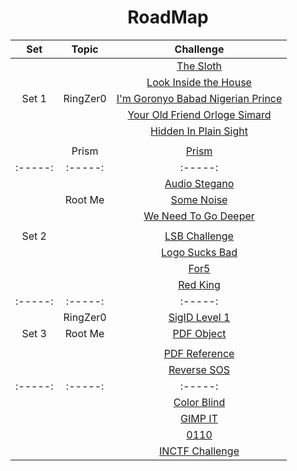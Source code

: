 <div align="center">

# RoadMap
|  Set  | Topic    | Challenge                                                                                                                                  |
| :-----: | :-: | :-: |
|       |          | [The Sloth](https://github.com/a3X3k/RoadMap/tree/main/Set%201/RingZer0/The%20Sloth/readme.md)                                                       |
|       |          | [Look Inside the House](https://github.com/a3X3k/RoadMap/tree/main/Set%201/RingZer0/Look%20Inside%20the%20House/readme.md)                           |
| Set 1 | RingZer0 | [I'm Goronyo Babad Nigerian Prince](https://github.com/a3X3k/RoadMap/tree/main/Set%201/RingZer0/I'm%20Goronyo%20Babad%20Nigerian%20prince/readme.md) |
|       |          | [Your Old Friend Orloge Simard](https://github.com/a3X3k/RoadMap/tree/main/Set%201/RingZer0/Your%20Old%20Friend%20Orloge%20Simard/readme.md)         |
|       |          | [Hidden In Plain Sight](https://github.com/a3X3k/RoadMap/tree/main/Set%201/RingZer0/Hidden%20In%20Plain%20Sight/readme.md)                           |
| | |
|       | Prism    | [Prism](https://github.com/a3X3k/RoadMap/blob/main/Set%201/Prism/README.md)  |         
| :-----: | :-----: | :-----: |    
|  |  | [Audio Stegano](https://github.com/a3X3k/RoadMap/blob/main/Set%202/Root%20Me/Audio%20Stegano/readme.md) |
|| Root Me | [Some Noise](https://github.com/a3X3k/RoadMap/blob/main/Set%202/Root%20Me/Some%20Noise/readme.md) |
|  |  | [We Need To Go Deeper](https://github.com/a3X3k/RoadMap/blob/main/Set%202/Root%20Me/We%20Need%20To%20Go%20Deeper/readme.md) |
| | |
| Set 2 |  | [LSB Challenge](https://github.com/a3X3k/RoadMap/blob/main/Set%202/LSB%20Challenge/readme.md) |
|  |  | [Logo Sucks Bad](https://github.com/a3X3k/RoadMap/blob/main/Set%202/Logo%20Sucks%20Bad/readme.md) |
|   |  | [For5](https://github.com/a3X3k/RoadMap/blob/main/Set%202/For5/readme.md) |
|  |  | [Red King](https://github.com/a3X3k/RoadMap/blob/main/Set%202/Red%20King/README.md) |
| :-----: | :-----: | :-----: | 
|  | RingZer0 | [SigID Level 1](https://github.com/a3X3k/RoadMap/blob/main/Set%203/Ringzer0/SigID%20Level%201/readme.md) |
| Set 3 | Root Me | [PDF Object](https://github.com/a3X3k/RoadMap/blob/main/Set%203/Rootme/PDF%20Object/readme.md) |
| | | |
| | | [PDF Reference](https://github.com/a3X3k/RoadMap/blob/main/Set%203/PDF/readme.md) |
| | | [Reverse SOS](https://github.com/a3X3k/RoadMap/blob/main/Set%203/Reverse%20SOS/README.md) |
| :-----: | :-----: | :-----: |
| | | [Color Blind](https://github.com/a3X3k/RoadMap/blob/main/Set%204/Color%20Blind/readme.md) |
| | | [GIMP IT](https://github.com/a3X3k/RoadMap/blob/main/Set%204/GIMP%20IT/readme.md) |
| | | [0110](https://github.com/a3X3k/RoadMap/blob/main/Set%204/0110/readme.md) |
| | | [INCTF Challenge](https://github.com/a3X3k/RoadMap/blob/main/Set%204/Challenge/readme.md) |  
</div>
